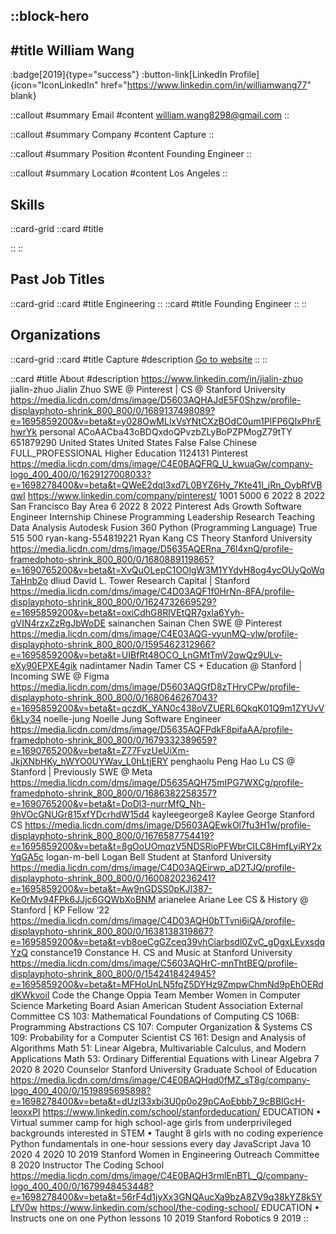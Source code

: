 ::block-hero
---
#title
William Wang
---

:badge[2019]{type="success"}
:button-link[LinkedIn Profile]{icon="IconLinkedIn" href="https://www.linkedin.com/in/williamwang77" blank}

::callout
#summary
Email
#content
william.wang8298@gmail.com
::

::callout
#summary
Company
#content
Capture
::

::callout
#summary
Position
#content
Founding Engineer
::

::callout
#summary
Location
#content
Los Angeles
::

## Skills
::card-grid
::card
#title

::
::

## Past Job Titles
::card-grid
::card
#title
Engineering
::
::card
#title
Founding Engineer
::
::

## Organizations
::card-grid
::card
#title
Capture
#description
[Go to website](capture.so)
::
::

::card
#title
About
#description
https://www.linkedin.com/in/jialin-zhuo jialin-zhuo Jialin Zhuo SWE @ Pinterest | CS @ Stanford University https://media.licdn.com/dms/image/D5603AQHAJdE5F0Shzw/profile-displayphoto-shrink_800_800/0/1689137498089?e=1695859200&v=beta&t=y028OwMLlxVsYNtCXzBOdC0um1PlFP6QlxPhrEhwrYk personal ACoAACba43oBDQxdoQPvzbZLyBoPZPMogZ79tTY 651879290 United States United States False False Chinese FULL_PROFESSIONAL Higher Education 1124131 Pinterest https://media.licdn.com/dms/image/C4E0BAQFRQ_U_kwuaGw/company-logo_400_400/0/1629127008033?e=1698278400&v=beta&t=QWeE2dqI3xd7L0BYZ6Hy_7Kte41I_iRn_OybRfVBqwI https://www.linkedin.com/company/pinterest/ 1001 5000 6 2022 8 2022 San Francisco Bay Area 6 2022 8 2022 Pinterest Ads Growth Software Engineer Internship Chinese Programming Leadership Research Teaching Data Analysis Autodesk Fusion 360 Python (Programming Language) True 515 500 ryan-kang-554819221 Ryan Kang CS Theory Stanford University https://media.licdn.com/dms/image/D5635AQERna_76l4xnQ/profile-framedphoto-shrink_800_800/0/1680889119865?e=1690765200&v=beta&t=XvQuOLepC1OOlgW3M1YYdyH8og4ycOUyQoWqTaHnb2o dliud David L. Tower Research Capital | Stanford https://media.licdn.com/dms/image/C4D03AQF1f0HrNn-8FA/profile-displayphoto-shrink_800_800/0/1624732669529?e=1695859200&v=beta&t=oxiCdhG8RlVEtQR7gxIa6Yyh-gVIN4rzxZzRgJbWoDE sainanchen Sainan Chen SWE @ Pinterest https://media.licdn.com/dms/image/C4E03AQG-vyunMQ-ylw/profile-displayphoto-shrink_800_800/0/1595462312966?e=1695859200&v=beta&t=UIBfRt48OCO_LnGMtTmV2qwQz9ULv-eXy90EPXE4gik nadintamer Nadin Tamer CS + Education @ Stanford | Incoming SWE @ Figma https://media.licdn.com/dms/image/D5603AQGfD8zTHryCPw/profile-displayphoto-shrink_800_800/0/1680646267043?e=1695859200&v=beta&t=qczdK_YAN0c438oVZUERL6QkqK01Q9m1ZYUvV6kLy34 noelle-jung Noelle Jung Software Engineer https://media.licdn.com/dms/image/D5635AQFPdkF8pifaAA/profile-framedphoto-shrink_800_800/0/1679332389659?e=1690765200&v=beta&t=Z77FvzUeUiXm-JkjXNbHKy_hWYO0UYWav_L0hLtjERY penghaolu Peng Hao Lu CS @ Stanford | Previously SWE @ Meta https://media.licdn.com/dms/image/D5635AQH75mIPG7WXCg/profile-framedphoto-shrink_800_800/0/1686382258357?e=1690765200&v=beta&t=DoDl3-nurrMfQ_Nh-9hVOcGNUGr815xfYDcrhdW15d4 kayleegeorge8 Kaylee George Stanford CS https://media.licdn.com/dms/image/D5603AQEwkOl7fu3H1w/profile-displayphoto-shrink_800_800/0/1676587754419?e=1695859200&v=beta&t=8gOoUOmqzV5NDSRioPFWbrCILC8HmfLyiRY2xYqGA5c logan-m-bell Logan Bell Student at Stanford University https://media.licdn.com/dms/image/C4D03AQEirwp_aD2TJQ/profile-displayphoto-shrink_800_800/0/1600820236241?e=1695859200&v=beta&t=Aw9nGDSS0pKJI387-Ke0rMv94FPk6JJjc6GQWbXoBNM arianelee Ariane Lee CS & History @ Stanford | KP Fellow ‘22 https://media.licdn.com/dms/image/C4D03AQH0bTTvni6iQA/profile-displayphoto-shrink_800_800/0/1638138319867?e=1695859200&v=beta&t=vb8oeCgGZceq39vhCiarbsdl0ZvC_gDgxLEvxsdqYzQ constance19 Constance H. CS and Music at Stanford University https://media.licdn.com/dms/image/C5603AQHrC-mnThtBEQ/profile-displayphoto-shrink_800_800/0/1542418424945?e=1695859200&v=beta&t=MFHoUnLN5fqZ5DYHz9ZmpwChmNd9pEhOERddKWkvoiI Code the Change Oppia Team Member Women in Computer Science Marketing Board Asian American Student Association External Committee CS 103: Mathematical Foundations of Computing CS 106B: Programming Abstractions CS 107: Computer Organization & Systems CS 109: Probability for a Computer Scientist CS 161: Design and Analysis of Algorithms Math 51: Linear Algebra, Multivariable Calculus, and Modern Applications Math 53: Ordinary Differential Equations with Linear Algebra 7 2020 8 2020 Counselor Stanford University Graduate School of Education https://media.licdn.com/dms/image/C4E0BAQHqd0fMZ_sT8g/company-logo_400_400/0/1519895695898?e=1698278400&v=beta&t=dUzl33xbi3U0p0o29pCAoEbbb7_9cBBlGcH-leoxxPI https://www.linkedin.com/school/stanfordeducation/ EDUCATION •  Virtual summer camp for high school-age girls from underprivileged backgrounds interested in STEM
• Taught 8 girls with no coding experience Python fundamentals in one-hour sessions every day JavaScript Java 10 2020 4 2020 10 2019 Stanford Women in Engineering Outreach Committee 8 2020 Instructor The Coding School https://media.licdn.com/dms/image/C4E0BAQH3rmlEnBTL_Q/company-logo_400_400/0/1679948453448?e=1698278400&v=beta&t=56rF4d1jyXx3GNQAucXa9bzA8ZV9q38kYZ8k5YLfV0w https://www.linkedin.com/school/the-coding-school/ EDUCATION • Instructs one on one Python lessons 10 2019 Stanford Robotics 9 2019
::
